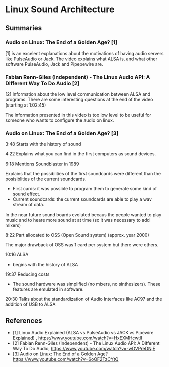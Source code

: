 # Linux Sound Architecture

## Summaries

### Audio on Linux: The End of a Golden Age? [1]

[1] is an excelent explanations about the motivations of having audio servers like PulseAudio or Jack. The video
explains what ALSA is, and what other software PulseAudio, Jack and Pipepewire are.

### Fabian Renn-Giles (Independent) - The Linux Audio API: A Different Way To Do Audio [2]

[2] Information about the low level communication between ALSA and programs. There are some interesting questions at the end of the video (starting at 1:02:45)

The information presented in this video is too low level to be useful for someone who wants to configure the audio on linux.

### Audio on Linux: The End of a Golden Age? [3]

3:48 Starts with the history of sound

4:22 Explains what you can find in the first computers as sound devices.

6:18 Mentions Soundblaster in 1989

  Explains that the possiblities of the first soundcards were different than
  the posisiblities of the current soundcards.

  - First cards: it was possible to program them to generate some kind of sound effect.
  - Current soundcards: the current soundcards are able to play a wav stream of data.

In the near future sound boards evoluted becaus the people wanted to play music and to
heare more sound at at time (so it was necessary to add mixers)

8:22 Part allocated to OSS (Open Sound system) (approx. year 2000)

The major drawback of OSS was 1 card per system but there were others.

10:16 ALSA

  - begins with the history of ALSA

19:37 Reducing costs

   - The sound hardware was simplified (no mixers, no sinthesizers). These
     features are emulated in software.

20:30 Talks about the standardization of Audio Interfaces like AC97 and
the addition of USB to ALSA












## References


- [1] Linux Audio Explained (ALSA vs PulseAudio vs JACK vs Pipewire Explained) , https://www.youtube.com/watch?v=HxEXMHcwtlI
- [2] Fabian Renn-Giles (Independent) - The Linux Audio API: A Different Way To Do Audio, https://www.youtube.com/watch?v=-wDVPreDNjE
- [3] Audio on Linux: The End of a Golden Age? https://www.youtube.com/watch?v=6oQF2TzCYtQ




